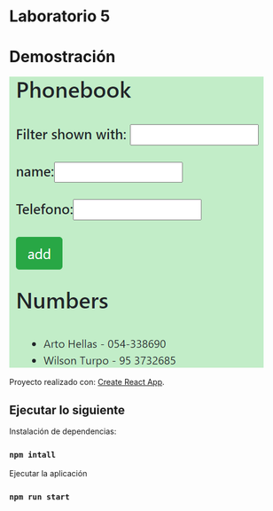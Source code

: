 # Laboratorio 5

# Demostración

<img src="./src/assets/img/demostracion.PNG" alt="logo"/>

Proyecto realizado con: [Create React App](https://github.com/facebook/create-react-app).

## Ejecutar lo siguiente

Instalación de dependencias:

### `npm intall`

Ejecutar la aplicación

### `npm run start`